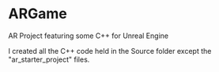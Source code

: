 # ARGame
AR Project featuring some C++ for Unreal Engine

I created all the C++ code held in the Source folder except the "ar_starter_project" files.
